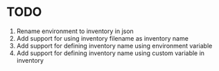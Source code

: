 # TODO
1. Rename environment to inventory in json
2. Add support for using inventory filename as inventory name
3. Add support for defining inventory name using environment variable
4. Add support for defining inventory name using custom variable in inventory
